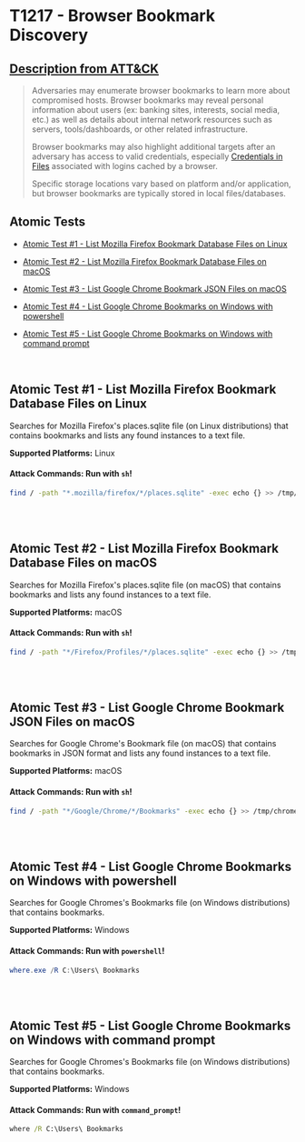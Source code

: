# T1217 - Browser Bookmark Discovery

## [Description from ATT&CK](https://attack.mitre.org/wiki/Technique/T1217)

<blockquote>Adversaries may enumerate browser bookmarks to learn more about compromised hosts. Browser bookmarks may reveal personal information about users (ex: banking sites, interests, social media, etc.) as well as details about internal network resources such as servers, tools/dashboards, or other related infrastructure.

Browser bookmarks may also highlight additional targets after an adversary has access to valid credentials,
especially [Credentials in Files](https://attack.mitre.org/techniques/T1081) associated with logins cached by a browser.

Specific storage locations vary based on platform and/or application, but browser bookmarks are typically stored in
local files/databases.</blockquote>

## Atomic Tests

- [Atomic Test #1 - List Mozilla Firefox Bookmark Database Files on Linux](#atomic-test-1---list-mozilla-firefox-bookmark-database-files-on-linux)

- [Atomic Test #2 - List Mozilla Firefox Bookmark Database Files on macOS](#atomic-test-2---list-mozilla-firefox-bookmark-database-files-on-macos)

- [Atomic Test #3 - List Google Chrome Bookmark JSON Files on macOS](#atomic-test-3---list-google-chrome-bookmark-json-files-on-macos)

- [Atomic Test #4 - List Google Chrome Bookmarks on Windows with powershell](#atomic-test-4---list-google-chrome-bookmarks-on-windows-with-powershell)

- [Atomic Test #5 - List Google Chrome Bookmarks on Windows with command prompt](#atomic-test-5---list-google-chrome-bookmarks-on-windows-with-command-prompt)

<br/>

## Atomic Test #1 - List Mozilla Firefox Bookmark Database Files on Linux

Searches for Mozilla Firefox's places.sqlite file (on Linux distributions) that contains bookmarks and lists any found
instances to a text file.

**Supported Platforms:** Linux

#### Attack Commands: Run with `sh`!

```sh
find / -path "*.mozilla/firefox/*/places.sqlite" -exec echo {} >> /tmp/firefox-bookmarks.txt \;
```

<br/>
<br/>

## Atomic Test #2 - List Mozilla Firefox Bookmark Database Files on macOS

Searches for Mozilla Firefox's places.sqlite file (on macOS) that contains bookmarks and lists any found instances to a
text file.

**Supported Platforms:** macOS

#### Attack Commands: Run with `sh`!

```sh
find / -path "*/Firefox/Profiles/*/places.sqlite" -exec echo {} >> /tmp/firefox-bookmarks.txt \;
```

<br/>
<br/>

## Atomic Test #3 - List Google Chrome Bookmark JSON Files on macOS

Searches for Google Chrome's Bookmark file (on macOS) that contains bookmarks in JSON format and lists any found
instances to a text file.

**Supported Platforms:** macOS

#### Attack Commands: Run with `sh`!

```sh
find / -path "*/Google/Chrome/*/Bookmarks" -exec echo {} >> /tmp/chrome-bookmarks.txt \;
```

<br/>
<br/>

## Atomic Test #4 - List Google Chrome Bookmarks on Windows with powershell

Searches for Google Chromes's Bookmarks file (on Windows distributions) that contains bookmarks.

**Supported Platforms:** Windows

#### Attack Commands: Run with `powershell`!

```powershell
where.exe /R C:\Users\ Bookmarks
```

<br/>
<br/>

## Atomic Test #5 - List Google Chrome Bookmarks on Windows with command prompt

Searches for Google Chromes's Bookmarks file (on Windows distributions) that contains bookmarks.

**Supported Platforms:** Windows

#### Attack Commands: Run with `command_prompt`!

```cmd
where /R C:\Users\ Bookmarks
```

<br/>
